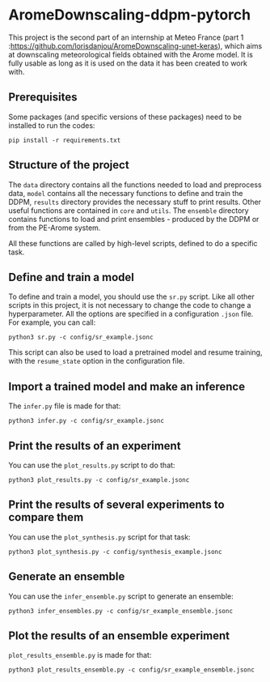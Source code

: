 # AromeDownscaling-ddpm-pytorch
This project is the second part of an internship at Meteo France (part 1 :https://github.com/lorisdanjou/AromeDownscaling-unet-keras), which aims at downscaling meteorological fields obtained with the Arome model.
It is fully usable as long as it is used on the data it has been created to work with.

## Prerequisites
Some packages (and specific versions of these packages) need to be installed to run the codes:
```
pip install -r requirements.txt
```

## Structure of the project
The `data` directory contains all the functions needed to load and preprocess data, `model` contains all the necessary functions to define and train the DDPM, `results` directory provides the necessary stuff to print results. Other useful functions are contained in `core` and `utils`. The `ensemble` directory contains functions to load and print ensembles - produced by the DDPM or from the PE-Arome system.

All these functions are called by high-level scripts, defined to do a specific task.

## Define and train a model
To define and train a model, you should use the `sr.py` script. Like all other scripts in this project, it is not necessary to change the code to change a hyperparameter. All the options are specified in a configuration `.json` file. For example, you can call:

```
python3 sr.py -c config/sr_example.jsonc
```

This script can also be used to load a pretrained model and resume training, with the `resume_state` option in the configuration file.

## Import a trained model and make an inference
The `infer.py` file is made for that: 
```
python3 infer.py -c config/sr_example.jsonc
```

## Print the results of an experiment
You can use the `plot_results.py` script to do that: 
```
python3 plot_results.py -c config/sr_example.jsonc
```
## Print the results of several experiments to compare them
You can use the `plot_synthesis.py` script for that task: 
```
python3 plot_synthesis.py -c config/synthesis_example.jsonc
```
## Generate an ensemble
You can use the `infer_ensemble.py` script to generate an ensemble: 
```
python3 infer_ensembles.py -c config/sr_example_ensemble.jsonc
```

## Plot the results of an ensemble experiment
`plot_results_ensemble.py` is made for that:
```
python3 plot_results_ensemble.py -c config/sr_example_ensemble.jsonc
```